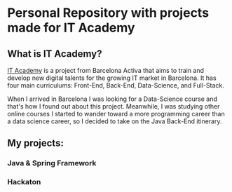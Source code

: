 # Personal Repository with projects made for IT Academy
## What is IT Academy?
[IT Academy](https://www.barcelonactiva.cat/en/itacademy) is a project from Barcelona Activa that aims to train and develop new digital talents for the growing IT market in Barcelona. It has four main curriculums: Front-End, Back-End, Data-Science, and Full-Stack.

When I arrived in Barcelona I was looking for a Data-Science course and that's how I found out about this project. Meanwhile, I was studying other online courses I started to wander toward a more programming career than a data science career, so I decided to take on the Java Back-End itinerary.

## My projects:
### Java & Spring Framework

### Hackaton
